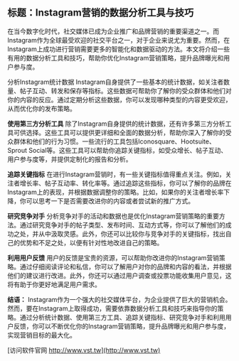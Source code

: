 ## **标题：Instagram营销的数据分析工具与技巧**

在当今数字化时代，社交媒体已成为企业推广和品牌营销的重要渠道之一。而Instagram作为全球最受欢迎的社交平台之一，对于企业来说尤为重要。然而，在Instagram上成功进行营销需要更多的智能化和数据驱动的方法。本文将介绍一些有用的数据分析工具和技巧，帮助你优化Instagram营销策略，提升品牌曝光和用户参与度。

分析Instagram统计数据
Instagram自身提供了一些基本的统计数据，如关注者数量、帖子互动、转发和保存等指标。这些数据可帮助你了解你的受众群体和他们对你的内容的反应。通过定期分析这些数据，你可以发现哪种类型的内容更受欢迎，从而优化你的发布策略。

**使用第三方分析工具**
除了Instagram自身提供的统计数据，还有许多第三方分析工具可供选择。这些工具可以提供更详细和全面的数据分析，帮助你深入了解你的受众群体和他们的行为习惯。一些流行的工具包括Iconosquare、Hootsuite、Sprout Social等。这些工具可以帮助你追踪关键指标，如受众增长、帖子互动、用户参与度等，并提供定制化的报告和分析。

**追踪关键指标**
在进行Instagram营销时，有一些关键指标值得重点关注。例如，关注者增长率、帖子互动率、转化率等。通过追踪这些指标，你可以了解你的品牌在Instagram上的表现，并根据数据调整你的策略。比如，如果你的关注者增长率下降，你可以思考一下是否需要改进你的内容或者尝试新的推广方式。

**研究竞争对手**
分析竞争对手的活动和数据也是优化Instagram营销策略的重要方法。通过研究竞争对手的帖子类型、发布时间、互动方式等，你可以了解他们的成功之处，并从中汲取灵感。此外，你还可以比较你与竞争对手的关键指标，找出自己的优势和不足之处，以便有针对性地改进自己的策略。

**利用用户反馈**
用户的反馈是宝贵的资源，可以帮助你改进你的Instagram营销策略。通过仔细阅读评论和私信，你可以了解用户对你的品牌和内容的看法，并根据他们的建议进行改进。此外，你还可以通过用户调查或投票功能收集用户意见，这将有助于你更好地满足用户需求。

**结语：**
Instagram作为一个强大的社交媒体平台，为企业提供了巨大的营销机会。然而，要在Instagram上取得成功，需要依靠数据分析工具和技巧来指导你的策略。通过分析统计数据、使用第三方工具、追踪关键指标、研究竞争对手和利用用户反馈，你可以不断优化你的Instagram营销策略，提升品牌曝光和用户参与度，实现营销目标的最大化。


[访问软件官网 http://www.vst.tw](http://www.vst.tw)

